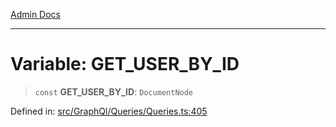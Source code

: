 [Admin Docs](/)

***

# Variable: GET\_USER\_BY\_ID

> `const` **GET\_USER\_BY\_ID**: `DocumentNode`

Defined in: [src/GraphQl/Queries/Queries.ts:405](https://github.com/PalisadoesFoundation/talawa-admin/blob/main/src/GraphQl/Queries/Queries.ts#L405)
